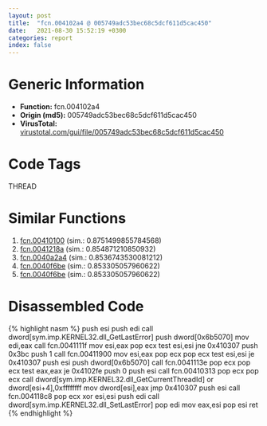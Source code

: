 ```yaml
---
layout: post
title:  "fcn.004102a4 @ 005749adc53bec68c5dcf611d5cac450"
date:   2021-08-30 15:52:19 +0300
categories: report
index: false
---
```


# Generic Information
- **Function:** fcn.004102a4
- **Origin (md5):** 005749adc53bec68c5dcf611d5cac450
- **VirusTotal:** [virustotal.com/gui/file/005749adc53bec68c5dcf611d5cac450][virustotal_ref]

# Code Tags
<span class="tag" id="THREAD">THREAD</span>


# Similar Functions

1. [fcn.00410100][similar_1_ref] (sim.: 0.8751499855784568)
2. [fcn.0041218a][similar_2_ref] (sim.: 0.854871210850932)
3. [fcn.0040a2a4][similar_3_ref] (sim.: 0.8536743530081212)
4. [fcn.0040f6be][similar_4_ref] (sim.: 0.853305057960622)
5. [fcn.0040f6be][similar_5_ref] (sim.: 0.853305057960622)


# Disassembled Code

{% highlight nasm %}
push esi
push edi
call dword[sym.imp.KERNEL32.dll_GetLastError]
push dword[0x6b5070]
mov edi,eax
call fcn.0041111f
mov esi,eax
pop ecx
test esi,esi
jne 0x410307
push 0x3bc
push 1
call fcn.00411900
mov esi,eax
pop ecx
pop ecx
test esi,esi
je 0x410307
push esi
push dword[0x6b5070]
call fcn.0041113e
pop ecx
pop ecx
test eax,eax
je 0x4102fe
push 0
push esi
call fcn.00410313
pop ecx
pop ecx
call dword[sym.imp.KERNEL32.dll_GetCurrentThreadId]
or dword[esi+4],0xffffffff
mov dword[esi],eax
jmp 0x410307
push esi
call fcn.004118c8
pop ecx
xor esi,esi
push edi
call dword[sym.imp.KERNEL32.dll_SetLastError]
pop edi
mov eax,esi
pop esi
ret 
{% endhighlight %}


[similar_1_ref]: /report/fcn.00410100@235127bd7ddea75fb72313b9d5061e79
[similar_2_ref]: /report/fcn.0041218a@c92e12efe3e5a87429ec78e4795c7a7c
[similar_3_ref]: /report/fcn.0040a2a4@fbdc34e804f1067bfed624cdbe8650fe
[similar_4_ref]: /report/fcn.0040f6be@05b6ec54a830a909b2f213a253e1de86
[similar_5_ref]: /report/fcn.0040f6be@83187742f2b03106874f7ea694b40f29
[virustotal_ref]: https://www.virustotal.com/gui/file/005749adc53bec68c5dcf611d5cac450